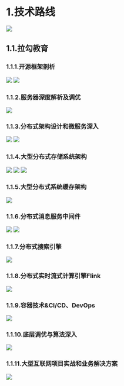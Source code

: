 # 1.技术路线
![](/static/image/微信截图_20200522180123.png)
## 1.1.拉勾教育
### 1.1.1.开源框架剖析
![](/static/image/微信图片_20200527102115.png)
![](/static/image/微信图片_20200527102203.png)

### 1.1.2.服务器深度解析及调优
![](/static/image/微信图片_20200527102233.jpg)

### 1.1.3.分布式架构设计和微服务深入
![](/static/image/微信图片_20200527102312.jpg)
![](/static/image/微信图片_20200527102350.jpg)
### 1.1.4.大型分布式存储系统架构
![](/static/image/微信图片_20200527102410.jpg)
![](/static/image/微信图片_20200527102444.jpg)
![](/static/image/微信图片_20200527102503.png)
### 1.1.5.大型分布式系统缓存架构
![](/static/image/微信图片_20200527102525.jpg)
### 1.1.6.分布式消息服务中间件
![](/static/image/微信图片_20200527102556.jpg)
![](/static/image/微信图片_20200527102623.jpg)
### 1.1.7.分布式搜索引擎
![](/static/image/微信图片_20200527102647.png)
### 1.1.8.分布式实时流式计算引擎Flink
![](/static/image/微信图片_20200527102733.png)
### 1.1.9.容器技术&CI/CD、DevOps
![](/static/image/微信图片_20200527102716.png)
### 1.1.10.底层调优与算法深入
![](/static/image/微信图片_20200527102758.png)
### 1.1.11.大型互联网项目实战和业务解决方案
![](/static/image/微信图片_20200527102820.png)